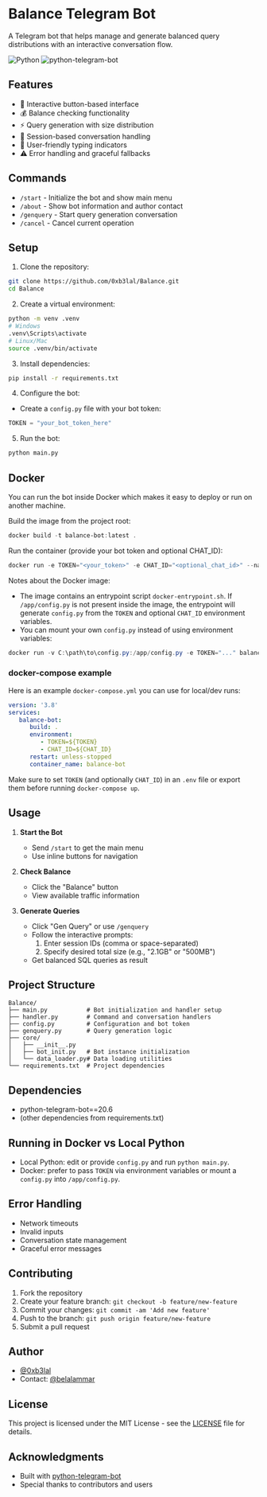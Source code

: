 # Balance Telegram Bot

A Telegram bot that helps manage and generate balanced query distributions with an interactive conversation flow.

![Python](https://img.shields.io/badge/Python-3.7+-blue.svg)
![python-telegram-bot](https://img.shields.io/badge/PTB-20.6-blue.svg)

## Features

- 🚀 Interactive button-based interface
- 💰 Balance checking functionality
- ⚡ Query generation with size distribution
- 📝 Session-based conversation handling
- 🎯 User-friendly typing indicators
- ⚠️ Error handling and graceful fallbacks

## Commands

- `/start` - Initialize the bot and show main menu
- `/about` - Show bot information and author contact
- `/genquery` - Start query generation conversation
- `/cancel` - Cancel current operation

## Setup

1. Clone the repository:
```bash
git clone https://github.com/0xb3lal/Balance.git
cd Balance
```

2. Create a virtual environment:
```bash
python -m venv .venv
# Windows
.venv\Scripts\activate
# Linux/Mac
source .venv/bin/activate
```

3. Install dependencies:
```bash
pip install -r requirements.txt
```

4. Configure the bot:
- Create a `config.py` file with your bot token:
```python
TOKEN = "your_bot_token_here"
```

5. Run the bot:
```bash
python main.py
```

## Docker

You can run the bot inside Docker which makes it easy to deploy or run on another machine.

Build the image from the project root:

```powershell
docker build -t balance-bot:latest .
```

Run the container (provide your bot token and optional CHAT_ID):

```powershell
docker run -e TOKEN="<your_token>" -e CHAT_ID="<optional_chat_id>" --name balance-bot balance-bot:latest
```

Notes about the Docker image:
- The image contains an entrypoint script `docker-entrypoint.sh`. If `/app/config.py` is not present inside the image, the entrypoint will generate `config.py` from the `TOKEN` and optional `CHAT_ID` environment variables.
- You can mount your own `config.py` instead of using environment variables:

```powershell
docker run -v C:\path\to\config.py:/app/config.py -e TOKEN="..." balance-bot:latest
```

### docker-compose example

Here is an example `docker-compose.yml` you can use for local/dev runs:

```yaml
version: '3.8'
services:
   balance-bot:
      build: .
      environment:
         - TOKEN=${TOKEN}
         - CHAT_ID=${CHAT_ID}
      restart: unless-stopped
      container_name: balance-bot
```

Make sure to set `TOKEN` (and optionally `CHAT_ID`) in an `.env` file or export them before running `docker-compose up`.


## Usage

1. **Start the Bot**
   - Send `/start` to get the main menu
   - Use inline buttons for navigation

2. **Check Balance**
   - Click the "Balance" button
   - View available traffic information

3. **Generate Queries**
   - Click "Gen Query" or use `/genquery`
   - Follow the interactive prompts:
     1. Enter session IDs (comma or space-separated)
     2. Specify desired total size (e.g., "2.1GB" or "500MB")
   - Get balanced SQL queries as result

## Project Structure

```
Balance/
├── main.py           # Bot initialization and handler setup
├── handler.py        # Command and conversation handlers
├── config.py         # Configuration and bot token
├── genquery.py       # Query generation logic
├── core/
│   ├── __init__.py
│   ├── bot_init.py   # Bot instance initialization
│   └── data_loader.py# Data loading utilities
└── requirements.txt  # Project dependencies
```

## Dependencies

- python-telegram-bot==20.6
- (other dependencies from requirements.txt)

## Running in Docker vs Local Python

- Local Python: edit or provide `config.py` and run `python main.py`.
- Docker: prefer to pass `TOKEN` via environment variables or mount a `config.py` into `/app/config.py`.

## Error Handling

- Network timeouts
- Invalid inputs
- Conversation state management
- Graceful error messages

## Contributing

1. Fork the repository
2. Create your feature branch: `git checkout -b feature/new-feature`
3. Commit your changes: `git commit -am 'Add new feature'`
4. Push to the branch: `git push origin feature/new-feature`
5. Submit a pull request

## Author

- [@0xb3lal](https://github.com/0xb3lal)
- Contact: [@belalammar](https://t.me/belalammar)

## License

This project is licensed under the MIT License - see the [LICENSE](LICENSE) file for details.

## Acknowledgments

- Built with [python-telegram-bot](https://github.com/python-telegram-bot/python-telegram-bot)
- Special thanks to contributors and users